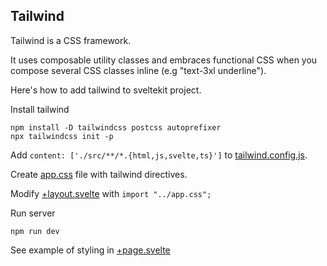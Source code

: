 ## Tailwind

Tailwind is a CSS framework.

It uses composable utility classes and embraces functional CSS when you 
compose several CSS classes inline (e.g "text-3xl underline"). 

Here's how to add tailwind to sveltekit project.

Install tailwind
```shell
npm install -D tailwindcss postcss autoprefixer
npx tailwindcss init -p
```

Add `content: ['./src/**/*.{html,js,svelte,ts}']` to [tailwind.config.js](tailwind.config.js).

Create [app.css](src/app.css) file with tailwind directives.

Modify [+layout.svelte](./src/routes/+layout.svelte) with `import "../app.css";`

Run server
```shell
npm run dev
```

See example of styling in [+page.svelte](src/routes/+page.svelte)
